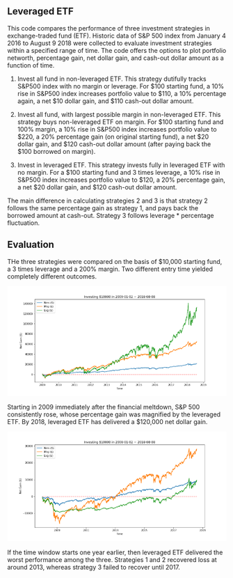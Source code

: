 ## Leveraged ETF

This code compares the performance of three investment strategies in exchange-traded fund (ETF). Historic data of S&P 500 index from January 4 2016 to August 9 2018 were collected to evaluate investment strategies within a specified range of time. The code offers the options to plot portfolio networth, percentage gain, net dollar gain, and cash-out dollar amount as a function of time.

1. Invest all fund in non-leveraged ETF.
   This strategy dutifully tracks S&P500 index with no margin or leverage. For $100 starting fund, a 10% rise in S&P500 index increases portfolio value to $110, a 10% percentage again, a net $10 dollar gain, and $110 cash-out dollar amount.
   
2. Invest all fund, with largest possible margin in non-leveraged ETF.
   This strategy buys non-leveraged ETF on margin. For $100 starting fund and 100% margin, a 10% rise in S&P500 index increases portfolio value to $220, a 20% percentage gain (on original starting fund), a net $20 dollar gain, and $120 cash-out dollar amount (after paying back the $100 borrowed on margin).
   
3. Invest in leveraged ETF.
   This strategy invests fully in leveraged ETF with no margin. For a $100 starting fund and 3 times leverage, a 10% rise in S&P500 index increases portfolio value to $120, a 20% percentage gain, a net $20 dollar gain, and $120 cash-out dollar amount.
   
The main difference in calculating strategies 2 and 3 is that strategy 2 follows the same percentage gain as strategy 1, and pays back the borrowed amount at cash-out. Strategy 3 follows leverage * percentage fluctuation. 

## Evaluation
THe three strategies were compared on the basis of $10,000 starting fund, a 3 times leverage and a 200% margin. Two different entry time yielded completely different outcomes. 

![Result](fig/2009_2018.png)

Starting in 2009 immediately after the financial meltdown, S&P 500 consistently rose, whose percentage gain was magnified by the leveraged ETF. By 2018, leveraged ETF has delivered a $120,000 net dollar gain.

![Result](fig/2008_2018.png)

If the time window starts one year earlier, then leveraged ETF delivered the worst performance among the three. Strategies 1 and 2 recovered loss at around 2013, whereas strategy 3 failed to recover until 2017.
